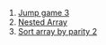 1. [Jump game 3](https://leetcode.com/problems/jump-game-iii/submissions/)
2. [Nested Array](https://leetcode.com/problems/array-nesting/submissions/)
3. [Sort array by parity 2](https://leetcode.com/explore/challenge/card/september-leetcoding-challenge-2021/639/week-4-september-22nd-september-28th/3990/)

